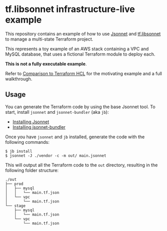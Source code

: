 # tf.libsonnet infrastructure-live example

This repository contains an example of how to use [Jsonnet](https://jsonnet.org/) and
[tf.libsonnet](https://tflibsonnet.com) to manage a multi-state Terraform project.

This represents a toy example of an AWS stack containing a VPC and MySQL database, that uses a fictional Terraform
module to deploy each.

**This is not a fully executable example**.

Refer to [Comparison to Terraform HCL](http://tflibsonnet.com/docs/what-is-tf-libsonnet/#comparison-to-terraform-hcl)
for the motivating example and a full walkthrough.

## Usage

You can generate the Terraform code by using the base Jsonnet tool. To start, install `jsonnet` and `jsonnet-bundler`
(aka `jb`):

- [Installing Jsonnet](https://github.com/google/go-jsonnet#installation-instructions)
- [Installing jsonnet-bundler](https://github.com/jsonnet-bundler/jsonnet-bundler#install)

Once you have `jsonnet` and `jb` installed, generate the code with the following commands:

```
$ jb install
$ jsonnet -J ./vendor -c -m out/ main.jsonnet
```

This will output all the Terraform code to the `out` directory, resulting in the following folder structure:

```
./out
├── prod
│   ├── mysql
│   │   └── main.tf.json
│   └── vpc
│       └── main.tf.json
└── stage
    ├── mysql
    │   └── main.tf.json
    └── vpc
        └── main.tf.json
```
